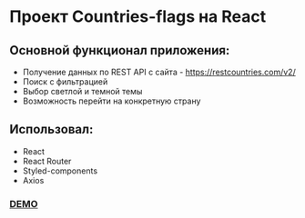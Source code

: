 # Проект Countries-flags на React

## Основной функционал приложения: 
- Получение данных по REST API с сайта - https://restcountries.com/v2/ 
- Поиск с фильтрацией
- Выбор светлой и темной темы
- Возможность перейти на конкретную страну

## Использовал:
- React
- React Router
- Styled-components
- Axios

[<h3> DEMO </h3>](https://sneakers-store-eta.vercel.app/)

